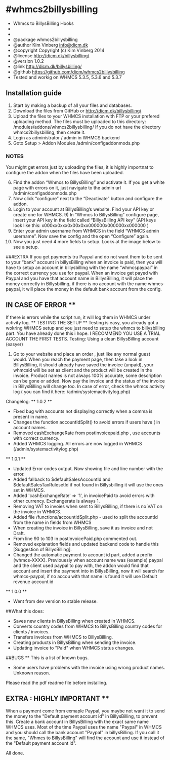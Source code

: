 #whmcs2billysbilling
===================

 * Whmcs to BillysBilling Hooks
 *
 *
 * @package    whmcs2billysbilling
 * @author     Kim Vinberg <info@dicm.dk>
 * @copyright  Copyright (c) Kim Vinberg 2014
 * @license    http://dicm.dk/billysbilling/
 * @version    1.0.2
 * @link       http://dicm.dk/billysbilling/
 * @github	https://github.com/dicm/whmcs2billysbilling
 * Tested and workig on WHMCS 5.3.5, 5.3.6 and 5.3.7


## Installation guide 
1. Start by making a backup of all your files and databases.  
2. Download the files from GitHub or http://dicm.dk/billysbilling/ 
3. Upload the files to your WHMCS installation with FTP or your prefered 
uploading method. The files must be uploaded to this directory: 
/modules/addons/whmcs2billysbilling/ If you do not have the directory 
whmcs2billysbilling, then create it. 
4. Login as administrator / admin in WHMCS backend 
5. Goto Setup ­> Addon Modules /admin/configaddonmods.php 

### NOTES
You might get errors just by uploading the files, it is highly importnat to 
configure the addon when the files have been uploaded. 

6. Find the addon “Whmcs to BillysBilling” and activate it. If you get a white 
page with errors on it, just navigate to the admin url /admin/configaddonmods.php 
7. Now click “configure” next to the “Deactivate” button and configure the 
addon. 
8. Login to your account at BillysBilling’s website. Find your API key or 
create one for WHMCS. 9) In “Whmcs to BillysBilling” configure page, insert your API key in the
field called “BillysBilling API key” (API keys look like this: 
x000xx0xxx0x00x0xx000000x000000xx000000 ) 
9. Enter your admin username from WHMCS in the field “WHMCS admin 
username”. Now save the config and the open “Configure” again. 
10. Now you just need 4 more fields to setup. Looks at the image below to 
see a setup. 

###EXTRA
If you get payments tru Paypal and do not want them to be sent to your 
“bank” account in billysBilling when an invoice is paid, then you will have to 
setup an account in billysbilling with the name “whmcs­paypal” in the 
correct currency you use for paypal. When an invoice get payed with 
Paypal and you have that account name in BillysBilling, it will place the 
money correctly in Billysbilling, if there is no account with the name whmcs­paypal, it will place the money in the default bank account from the
config. 
## IN CASE OF ERROR ** 
If there is errors while the script run, it will log them in WHMCS under 
activity log. 
** TESTING THE SETUP ** 
Testing is easy, you already got a wokring WHMCS setup and you just 
need to setup the whmcs to billysbilling part. You have already done this i 
hope. 
 I RECOMMEND YOU USE A TRIAL ACCOUNT THE FIRST TESTS. 
Testing: Using a clean BillysBilling account (easyer) 
1) Go to your website and place an order , just like any normal guest 
would. When you reach the payment page, then take a look in BillysBilling, 
it should already have saved the invoice (unpaid), your whmcs­id will be set 
as client and the product will be created in the invoice. Product names is 
not always 100% accurate, some description can be gone or added. Now pay the invoice and the status of the invoice in BillysBilling will change 
too. In case of error, check the whmcs activity log ( you can find it here: 
/admin/systemactivitylog.php) 






Changelog:
** 1.0.2 **
* Fixed bug with accounts not displaying correctly when a comma is present in name.
* Changes the function accountIdSplit() to avoid errors if users have ( in account names.
* Removed cashExchangeRate from postInvoicepaid.php , use accounts with correct currency.
* Added WHMCS logging. All errors are now logged in WHMCS  (/admin/systemactivitylog.php)

** 1.0.1 **
* Updated Error codes output. Now showing file and line number with the error.
* Added fallback to $defaultSalesAccountId and $defaultSalesTaxRulesetId if not found in Billysbilling it will use the ones set in WHMCS.
* Added 'cashExchangeRate' => '1', in invoicePaid to avoid errors with other currency. Exchangerate is always 1.
* Removing VAT to invoies when sent to BillysBilling, if there is no VAT on the invoice in WHMCS.
* Added file /functions/accountIdSplit.php - used to split the accountId from the name in fields from WHMCS
* When creating the invoice in BillysBilling, save it as invoice and not Draft.
* From line 90 to 103 in postInvoicePaid.php commented out.
* Removed explanation fields and updated backend code to handle this [Suggestion of BillysBilling].
* Changed the automatic payment to account id part, added a prefix (whmcs-XXXX). Previouesly when account name was (example) paypal and the client used paypal to pay with, the addon would find that account and insert the payment into in BillysBilling, now it will search for whmcs-paypal, if no accou with that name is found it will use Default revenue account id

** 1.0.0 **
* Went from dev version to stable release.


##What this does:
* Saves new clients in BillysBilling when created in WHMCS.
* Converts country codes from WHMCS to BillysBilling country codes for clients / invoices.
* Transfers invoices from WHMCS to BillysBilling.
* Creating products in BillysBilling when sending the invoice.
* Updating invoice to "Paid" when WHMCS status changes.


##BUGS **
This is a list of known bugs.
* Some users have problems with the invoice using wrong product names. Unknown reason. 

Please read the pdf readme file before installing.

## EXTRA : HIGHLY IMPORTANT **

When a payment come from exmaple Paypal, you maybe not want it to send the money to the "Default payment account id" in BillysBilling, to prevent this. Create a bank account in BillysBilling with the exact same name WHMCS uses. 
Most of the time Paypal uses the name "Paypal" in WHMCS and you should call the bank account "Paypal" in billysBilling. If you call it the same, "Whmcs to BillysBilling" will find the account and use it instead of the "Default payment account id".

All done.



